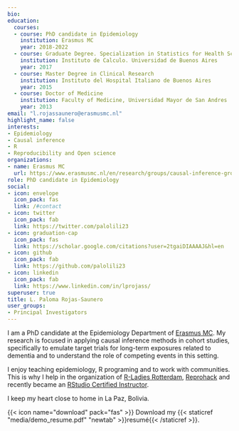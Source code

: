 ```yaml
---
bio: 
education:
  courses:
  - course: PhD candidate in Epidemiology
    institution: Erasmus MC
    year: 2018-2022
  - course: Graduate Degree. Specialization in Statistics for Health Sciences
    institution: Instituto de Calculo. Universidad de Buenos Aires
    year: 2017
  - course: Master Degree in Clinical Research
    institution: Instituto del Hospital Italiano de Buenos Aires
    year: 2015
  - course: Doctor of Medicine
    institution: Faculty of Medicine, Universidad Mayor de San Andres
    year: 2013
email: "l.rojassaunero@erasmusmc.nl"
highlight_name: false
interests:
- Epidemiology
- Causal inference
- R
- Reproducibility and Open science
organizations:
- name: Erasmus MC
  url: https://www.erasmusmc.nl/en/research/groups/causal-inference-group
role: PhD candidate in Epidemiology
social:
- icon: envelope
  icon_pack: fas
  link: /#contact
- icon: twitter
  icon_pack: fab
  link: https://twitter.com/palolili23
- icon: graduation-cap
  icon_pack: fas
  link: https://scholar.google.com/citations?user=2tgaiDIAAAAJ&hl=en
- icon: github
  icon_pack: fab
  link: https://github.com/palolili23
- icon: linkedin
  icon_pack: fab
  link: https://www.linkedin.com/in/lprojass/
superuser: true
title: L. Paloma Rojas-Saunero
user_groups:
- Principal Investigators
---
```


I am a PhD candidate at the Epidemiology Department of [Erasmus MC](https://www.erasmusmc.nl/en/research/groups/causal-inference-group). My research is focused in applying causal inference methods in cohort studies, specifically to emulate target trials for long-term exposures related to dementia and to understand the role of competing events in this setting. 

I enjoy teaching epidemiology, R programing and to work with communities. This is why I help in the organization of [R-Ladies Rotterdam](https://twitter.com/rladiesrdam), [Reprohack](https://reprohack.github.io/reprohack-hq/) and recently became  an [RStudio Certified Instructor](https://education.rstudio.com/trainers/people/rojas-saunero+paloma/).

I keep my heart close to home in La Paz, Bolivia. 

{{< icon name="download" pack="fas" >}} Download my {{< staticref "media/demo_resume.pdf" "newtab" >}}resumé{{< /staticref >}}.
